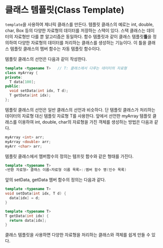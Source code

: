 # 클래스 템플릿(Class Template)

```template```을 사용하여 제너릭 클래스를 만든다. 템플릿 클래스의 예로는 int, double, char, Box 등의 다양한 자료형의 데이터를 저장하는 스택이 있다. 
스택 클래스는 데이터의 자료형만 다를 뿐 알고리즘은 동일하다. 함수 템플릿과 같이 클래스 템플릿**틀**을 정의하여 다양한 자료형의 데이터를 처리하는 
클래스를 생성하는 기능이다. 이 틀을 클래스 템플릿 클래스의 멤버 함수는 자동 템플릿 함수이다.

템플릿 클래스의 선언은 다음과 같이 작성한다. 
```C++
template <typename T>   // T: 클래스에서 다루는 데이터의 자료형 
class myArray {
private:
  T data[100];
public:
  void setData(int idx, T d);
  T getData(int idx);
};
```
템플릿 클래스의 선언은 일반 클래스의 선언과 비슷하다. 단 템플릿 클래스가 처리하는 데이터의 자료형 대신 템플릿 자료형 T를 사용한다. 
앞에서 선언한 myArray 템플릿 클래스를 이용하여 int, double, char의 자료형을 가진 객체를 생성하는 방법은 다음과 같다.
```C++
myArray <int> arr;
myArray <double> arr;
myArr <char> arr;
```
템플릿 클래스에서 멤버함수의 정의는 템프릿 함수와 같은 형태를 가진다. 
```C++
template <typename T>
<반환 자료형> 클래스 이름<자료형 이름 목록>::멤버 함수 명(인수 목록)
```
앞의 setData, getData 멤버 함수의 정의는 다음과 같다.
```C++
template <typename T>
void setData(int idx, T d) {
  data[idx] = d;
}

template <typename T>
T getData(int idx) {
  return data[idx];
}
```
클래스 템플릿을 사용하면 다양한 자료형을 처리하는 클래스와 객체를 쉽게 만들 수 있다. 
